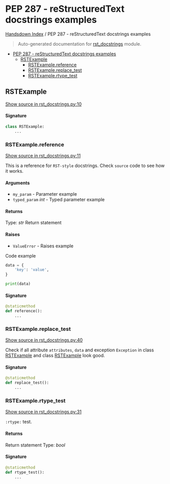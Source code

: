 # PEP 287 - reStructuredText docstrings examples

[Handsdown Index](./README.md#handsdown-index) /
PEP 287 - reStructuredText docstrings examples

> Auto-generated documentation for [rst_docstrings](../examples/rst_docstrings.py) module.

- [PEP 287 - reStructuredText docstrings examples](#pep-287---restructuredtext-docstrings-examples)
  - [RSTExample](#rstexample)
    - [RSTExample.reference](#rstexamplereference)
    - [RSTExample.replace_test](#rstexamplereplace_test)
    - [RSTExample.rtype_test](#rstexamplertype_test)

## RSTExample

[Show source in rst_docstrings.py:10](../examples/rst_docstrings.py#L10)

#### Signature

```python
class RSTExample:
    ...
```

### RSTExample.reference

[Show source in rst_docstrings.py:11](../examples/rst_docstrings.py#L11)

This is a reference for ``RST-style`` docstrings. Check `source` code
to see how it works.

#### Arguments

- `my_param` - Parameter example
- `typed_param` *int* - Typed parameter example

#### Returns

Type: *str*
Return statement

#### Raises

- `ValueError` -  Raises example

Code example

```python
data = {
    'key': 'value',
}

print(data)
```

#### Signature

```python
@staticmethod
def reference():
    ...
```

### RSTExample.replace_test

[Show source in rst_docstrings.py:40](../examples/rst_docstrings.py#L40)

Check if all attribute `attributes`, ``data`` and exception `Exception` in
class [RSTExample](#rstexample) and class [RSTExample](#rstexample) look good.

#### Signature

```python
@staticmethod
def replace_test():
    ...
```

### RSTExample.rtype_test

[Show source in rst_docstrings.py:31](../examples/rst_docstrings.py#L31)

`:rtype:` test.

#### Returns

Return statement
Type: *bool*

#### Signature

```python
@staticmethod
def rtype_test():
    ...
```